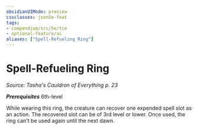 ```yaml
---
obsidianUIMode: preview
cssclasses: json5e-feat
tags:
- compendium/src/5e/tce
- optional-feature/ai
aliases: ["Spell-Refueling Ring"]
---
```

# Spell-Refueling Ring
*Source: Tasha's Cauldron of Everything p. 23*  

***Prerequisites*** 6th-level

While wearing this ring, the creature can recover one expended spell slot as an action. The recovered slot can be of 3rd level or lower. Once used, the ring can't be used again until the next dawn.